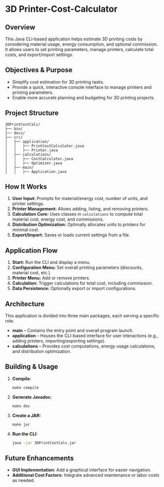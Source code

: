 # 3D Printer-Cost-Calculator

## Overview
This Java CLI-based application helps estimate 3D printing costs by considering material usage, energy consumption, and optional commission. It allows users to set printing parameters, manage printers, calculate total costs, and export/import settings.

## Objectives & Purpose
* Simplify cost estimation for 3D printing tasks.  
* Provide a quick, interactive console interface to manage printers and printing parameters.  
* Enable more accurate planning and budgeting for 3D printing projects.

## Project Structure
```
3DPrintCostCalc/
├── bin/
├── docs/
├── src/
│   ├── application/
│   │   ├── PrintCostCalculator.java
│   │   ├── Printer.java
│   ├── calculations/
│   │   ├── CostCalculator.java
│   │   ├── Optimizer.java
│   ├── main/
│   │   ├── Application.java
```

## How It Works
1. **User Input:** Prompts for material/energy cost, number of units, and printer settings.  
2. **Printer Management:** Allows adding, listing, and removing printers.  
3. **Calculation Core:** Uses classes in `calculations` to compute total material cost, energy cost, and commissions.  
4. **Distribution Optimization:** Optimally allocates units to printers for minimal cost.  
5. **Export/Import:** Saves or loads current settings from a file.

## Application Flow
1. **Start:** Run the CLI and display a menu.  
2. **Configuration Menu:** Set overall printing parameters (discounts, material cost, etc.).  
3. **Printer Menu:** Add or remove printers.  
4. **Calculation:** Trigger calculations for total cost, including commission.  
5. **Data Persistence:** Optionally export or import configurations.

## Architecture
This application is divided into three main packages, each serving a specific role:
* **main** – Contains the entry point and overall program launch.  
* **application** – Houses the CLI-based interface for user interactions (e.g., adding printers, importing/exporting settings).  
* **calculations** – Provides cost computations, energy usage calculations, and distribution optimization.

## Building & Usage
1. **Compile:**  
   ```bash
   make compile
   ```
2. **Generate Javadoc:**  
   ```bash
   make doc
   ```
3. **Create a JAR:**  
   ```bash
   make jar
   ```
4. **Run the CLI:**  
   ```bash
   java -jar 3DPrintCostCalc.jar
   ```

## Future Enhancements
* **GUI Implementation:** Add a graphical interface for easier navigation.  
* **Additional Cost Factors:** Integrate advanced maintenance or labor costs as needed.


